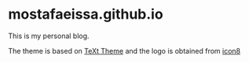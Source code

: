# mostafaeissa.github.io

This is my personal blog. 

The theme is based on [TeXt Theme](https://github.com/kitian616/jekyll-TeXt-theme) and the logo is obtained from [icon8](https://icons8.com)
